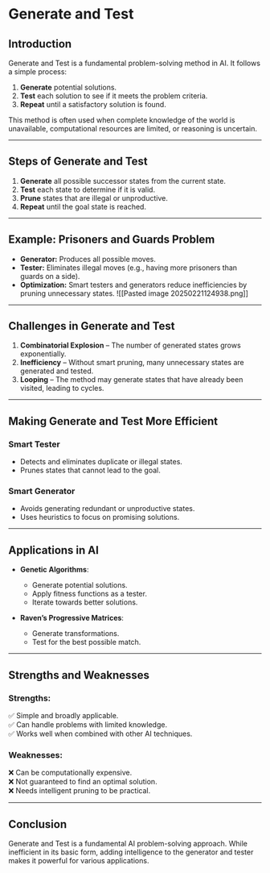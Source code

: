 # Generate and Test

## Introduction
Generate and Test is a fundamental problem-solving method in AI. It follows a simple process:
1. **Generate** potential solutions.
2. **Test** each solution to see if it meets the problem criteria.
3. **Repeat** until a satisfactory solution is found.

This method is often used when complete knowledge of the world is unavailable, computational resources are limited, or reasoning is uncertain.

---

## Steps of Generate and Test
1. **Generate** all possible successor states from the current state.
2. **Test** each state to determine if it is valid.
3. **Prune** states that are illegal or unproductive.
4. **Repeat** until the goal state is reached.

---

## Example: Prisoners and Guards Problem
- **Generator:** Produces all possible moves.
- **Tester:** Eliminates illegal moves (e.g., having more prisoners than guards on a side).
- **Optimization:** Smart testers and generators reduce inefficiencies by pruning unnecessary states.
![[Pasted image 20250221124938.png]]

---

## Challenges in Generate and Test
1. **Combinatorial Explosion** – The number of generated states grows exponentially.
2. **Inefficiency** – Without smart pruning, many unnecessary states are generated and tested.
3. **Looping** – The method may generate states that have already been visited, leading to cycles.

---

## Making Generate and Test More Efficient
### Smart Tester
- Detects and eliminates duplicate or illegal states.
- Prunes states that cannot lead to the goal.

### Smart Generator
- Avoids generating redundant or unproductive states.
- Uses heuristics to focus on promising solutions.

---

## Applications in AI
- **Genetic Algorithms**:
  - Generate potential solutions.
  - Apply fitness functions as a tester.
  - Iterate towards better solutions.

- **Raven’s Progressive Matrices**:
  - Generate transformations.
  - Test for the best possible match.

---

## Strengths and Weaknesses
### Strengths:
✅ Simple and broadly applicable.  
✅ Can handle problems with limited knowledge.  
✅ Works well when combined with other AI techniques.  

### Weaknesses:
❌ Can be computationally expensive.  
❌ Not guaranteed to find an optimal solution.  
❌ Needs intelligent pruning to be practical.  

---

## Conclusion
Generate and Test is a fundamental AI problem-solving approach. While inefficient in its basic form, adding intelligence to the generator and tester makes it powerful for various applications.

